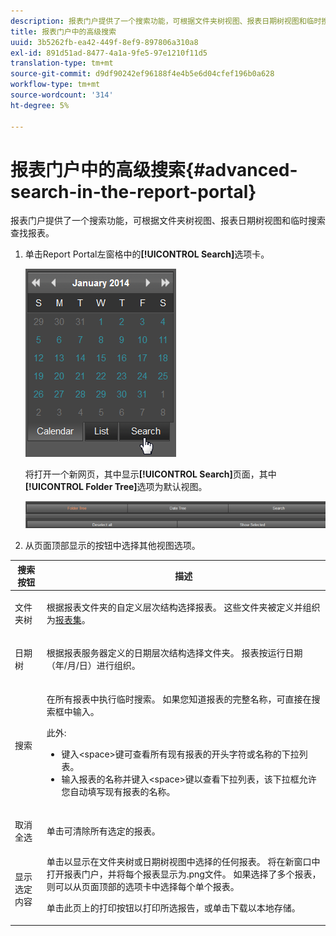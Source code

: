 ```yaml
---
description: 报表门户提供了一个搜索功能，可根据文件夹树视图、报表日期树视图和临时搜索查找报表。
title: 报表门户中的高级搜索
uuid: 3b5262fb-ea42-449f-8ef9-897806a310a8
exl-id: 891d51ad-8477-4a1a-9fe5-97e1210f11d5
translation-type: tm+mt
source-git-commit: d9df90242ef96188f4e4b5e6d04cfef196b0a628
workflow-type: tm+mt
source-wordcount: '314'
ht-degree: 5%

---
```


# 报表门户中的高级搜索{#advanced-search-in-the-report-portal}

报表门户提供了一个搜索功能，可根据文件夹树视图、报表日期树视图和临时搜索查找报表。

1. 单击Report Portal左窗格中的&#x200B;**[!UICONTROL Search]**&#x200B;选项卡。

   ![](assets/report_portal_search_button.png)

   将打开一个新网页，其中显示&#x200B;**[!UICONTROL Search]**&#x200B;页面，其中&#x200B;**[!UICONTROL Folder Tree]**&#x200B;选项为默认视图。

   ![](assets/report_portal_search_headers.png)

1. 从页面顶部显示的按钮中选择其他视图选项。

<table id="table_02610040A3284C07B62A6E70C0421573"> 
 <thead> 
  <tr> 
   <th colname="col1" class="entry"> 搜索按钮 </th> 
   <th colname="col2" class="entry"> 描述 </th> 
  </tr> 
 </thead>
 <tbody> 
  <tr> 
   <td colname="col1"> <p>文件夹树 </p> </td> 
   <td colname="col2"> <p>根据报表文件夹的自定义层次结构选择报表。 这些文件夹被定义并组织为<a href="../../home/c-rpt-oview/c-work-rpt-sets/c-work-rpt-sets.md#concept-a5f078668e1245e684cb2a778c8803d5">报表集</a>。 </p> </td> 
  </tr> 
  <tr> 
   <td colname="col1"> <p>日期树 </p> </td> 
   <td colname="col2"> <p>根据报表服务器定义的日期层次结构选择文件夹。 报表按运行日期（年/月/日）进行组织。 </p> </td> 
  </tr> 
  <tr> 
   <td colname="col1"> <p>搜索 </p> </td> 
   <td colname="col2"> <p>在所有报表中执行临时搜索。 如果您知道报表的完整名称，可直接在搜索框中输入。 </p> <p>此外: </p> 
    <ul id="ul_EAE30AAA865942078D0C6C0AE527C07C"> 
     <li id="li_F5213977442F4B89A62CA6BC315F95BE">键入&lt;space&gt;键可查看所有现有报表的开头字符或名称的下拉列表。 </li> 
     <li id="li_C28799438777471290B424CAFFCAF810">输入报表的名称并键入&lt;space&gt;键以查看下拉列表，该下拉框允许您自动填写现有报表的名称。 </li> 
    </ul> </td> 
  </tr> 
  <tr> 
   <td colname="col1"> <p>取消全选 </p> </td> 
   <td colname="col2"> 单击可清除所有选定的报表。 </td> 
  </tr> 
  <tr> 
   <td colname="col1"> <p>显示选定内容 </p> </td> 
   <td colname="col2">单击以显示在文件夹树或日期树视图中选择的任何报表。 将在新窗口中打开报表门户，并将每个报表显示为.png文件。 如果选择了多个报表，则可以从页面顶部的选项卡中选择每个单个报表。 <p>单击此页上的<span class="uicontrol">打印</span>按钮以打印所选报告，或单击<span class="uicontrol">下载</span>以本地存储。 </p> </td> 
  </tr> 
 </tbody> 
</table>
